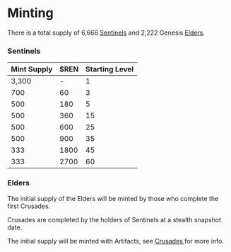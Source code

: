 # Minting

There is a total supply of 6,666 [Sentinels](minting.md#sentinels) and 2,222 Genesis [Elders](minting.md#elders).

### Sentinels&#x20;

| Mint Supply | $REN | Starting Level |
| ----------- | ---- | -------------- |
| 3,300       | -    | 1              |
| 700         | 60   | 3              |
| 500         | 180  | 5              |
| 500         | 360  | 15             |
| 500         | 600  | 25             |
| 500         | 900  | 35             |
| 333         | 1800 | 45             |
| 333         | 2700 | 60             |

### Elders

The initial supply of the Elders will be minted by those who complete the first Crusades.

Crusades are completed by the holders of Sentinels at a stealth snapshot date.

The initial supply will be minted with Artifacts, see [Crusades ](../sentinels-game-play/crusades.md)for more info.&#x20;

